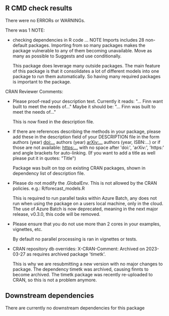 
## R CMD check results
There were no ERRORs or WARNINGs. 

There was 1 NOTE:

* checking dependencies in R code ... NOTE
  Imports includes 28 non-default packages.
  Importing from so many packages makes the package vulnerable to any of
  them becoming unavailable.  Move as many as possible to Suggests and
  use conditionally.

  This package does leverage many outside packages. The main feature of this package is 
  that it consolidates a lot of different models into one package to run them automatically. 
  So having many required packages is important to the package. 
  
CRAN Reviewer Comments:

* Please proof-read your description text.
  Currently it reads: "... Finn want built to meet the needs of..."
  Maybe it should be: "... Finn was built to meet the needs of..."
  
  This is now fixed in the description file.
  
* If there are references describing the methods in your package, please add these in the description     field of your DESCRIPTION file in the form
  authors (year) <doi:...>
  authors (year) <arXiv:...>
  authors (year, ISBN:...)
  or if those are not available: <https:...>
  with no space after 'doi:', 'arXiv:', 'https:' and angle brackets for auto-linking.
  (If you want to add a title as well please put it in quotes: "Title")
  
  Package was built on top on existing CRAN packages, shown in dependency list of description file.
  
* Please do not modify the .GlobalEnv. This is not allowed by the CRAN policies. e.g.:                    R/forecast_models.R

  This is required to run parallel tasks within Azure Batch, any does not run when using the package on   a users local machine, only in the cloud. The use of Azure Batch is now deprecated, meaning in the      next major release, v0.3.0, this code will be removed. 
  
* Please ensure that you do not use more than 2 cores in your examples, vignettes, etc.

  By default no parallel processing is ran in vignettes or tests. 
  
* CRAN repository db overrides:
  X-CRAN-Comment: Archived on 2023-03-27 as requires archived package
  'timetk'.
  
  This is why we are resubmitting a new version with no major changes to package. The dependency timetk   was archived, causing finnts to become archived. The timetk package was recently re-uploaded to CRAN,   so this is not a problem anymore. 

## Downstream dependencies
There are currently no downstream dependencies for this package
